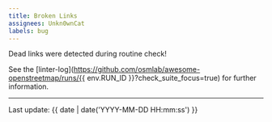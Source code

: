 ```yaml
---
title: Broken Links
assignees: Unkn0wnCat
labels: bug
---
```

Dead links were detected during routine check!

<!-- markdown-link-check-disable -->
See the [linter-log](https://github.com/osmlab/awesome-openstreetmap/runs/{{ env.RUN_ID }}?check_suite_focus=true) for further information.

----
Last update: {{ date | date('YYYY-MM-DD HH:mm:ss') }}
